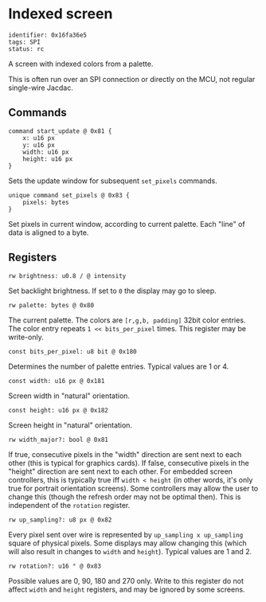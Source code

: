 # Indexed screen

    identifier: 0x16fa36e5
    tags: SPI
    status: rc

A screen with indexed colors from a palette.

This is often run over an SPI connection or directly on the MCU, not regular single-wire Jacdac.

## Commands

    command start_update @ 0x81 {
        x: u16 px
        y: u16 px
        width: u16 px
        height: u16 px
    }

Sets the update window for subsequent `set_pixels` commands.

    unique command set_pixels @ 0x83 {
        pixels: bytes
    }

Set pixels in current window, according to current palette.
Each "line" of data is aligned to a byte.

## Registers

    rw brightness: u0.8 / @ intensity

Set backlight brightness.
If set to `0` the display may go to sleep.

    rw palette: bytes @ 0x80

The current palette. The colors are `[r,g,b, padding]` 32bit color entries.
The color entry repeats `1 << bits_per_pixel` times.
This register may be write-only.

    const bits_per_pixel: u8 bit @ 0x180

Determines the number of palette entries.
Typical values are 1 or 4.

    const width: u16 px @ 0x181

Screen width in "natural" orientation.

    const height: u16 px @ 0x182

Screen height in "natural" orientation.

    rw width_major?: bool @ 0x81

If true, consecutive pixels in the "width" direction are sent next to each other (this is typical for graphics cards).
If false, consecutive pixels in the "height" direction are sent next to each other.
For embedded screen controllers, this is typically true iff `width < height`
(in other words, it's only true for portrait orientation screens).
Some controllers may allow the user to change this (though the refresh order may not be optimal then).
This is independent of the `rotation` register.

    rw up_sampling?: u8 px @ 0x82

Every pixel sent over wire is represented by `up_sampling x up_sampling` square of physical pixels.
Some displays may allow changing this (which will also result in changes to `width` and `height`).
Typical values are 1 and 2.

    rw rotation?: u16 ° @ 0x83

Possible values are 0, 90, 180 and 270 only.
Write to this register do not affect `width` and `height` registers,
and may be ignored by some screens.

